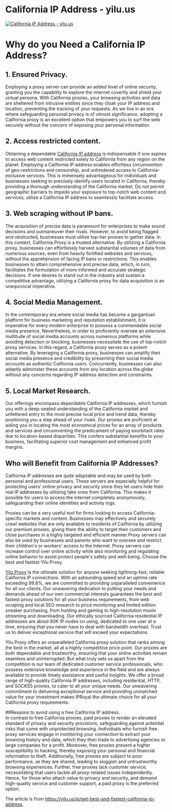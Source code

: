 # California IP Address - yilu.us
[![California IP Address - yilu.us](https://res.cloudinary.com/marcomontalbano/image/upload/v1682230042/video_to_markdown/images/youtube--F5Hur0Nse9o-c05b58ac6eb4c4700831b2b3070cd403.jpg)](https://www.youtube.com/watch?v=F5Hur0Nse9o "California IP Address - yilu.us")
# Why do you Need a California IP Address?  
## 1. Ensured Privacy.  
Employing a proxy server can provide an added level of online security, granting you the capability to explore the internet covertly and shield your virtual persona. With California proxies, your browsing activities and data are sheltered from intrusive entities since they cloak your IP address and location, preventing the tracking of your requests. As we live in an era where safeguarding personal privacy is of utmost significance, adopting a California proxy is an excellent option that empowers you to surf the web securely without the concern of exposing your personal information.  

## 2. Access restricted content.  
Obtaining a dependable [California IP address](https://yilu.us/ip/get-best-and-fastest-california-ip-address) is indispensable if one aspires to access web content restricted solely to California from any region on the planet. Employing a California IP address enables effortless circumvention of geo-restrictions and censorship, and unhindered access to California-exclusive services. This is immensely advantageous for individuals and businesses seeking to precisely identify users located in California, thereby providing a thorough understanding of the California market. Do not permit geographic barriers to impede your exposure to top-notch web content and services; utilize a California IP address to seamlessly facilitate access.  

## 3. Web scraping without IP bans.  
The acquisition of precise data is paramount for enterprises to make sound decisions and outmaneuver their rivals. However, to avoid being flagged and obstructed, businesses must utilize top-tier proxies to gather data. In this context, California Proxy is a trusted alternative. By utilizing a California proxy, businesses can effortlessly harvest substantial volumes of data from numerous sources, even from heavily fortified websites and services, without the apprehension of facing IP bans or restrictions. This enables businesses to attain comprehensive and precise data, which, in turn, facilitates the formulation of more informed and accurate strategic decisions. If one desires to stand out in the industry and sustain a competitive advantage, utilizing a California proxy for data acquisition is an unequivocal imperative.  

## 4. Social Media Management.  
In the contemporary era where social media has become a gargantuan platform for business marketing and reputation establishment, it is imperative for every modern enterprise to possess a commendable social media presence. Nevertheless, in order to proficiently oversee an extensive multitude of social media accounts across numerous platforms while avoiding detection or blocking, businesses necessitate the use of top-notch proxy services. In this regard, a California proxy serves as a potent alternative. By leveraging a California proxy, businesses can amplify their social media presence and credibility by presenting their social media accounts as authentic California users. Concurrently, businesses can also adeptly administer these accounts from any location across the globe without any concerns regarding IP address detection and constraints.  

## 5. Local Market Research.  
Our offerings encompass dependable California IP addresses, which furnish you with a deep-seated understanding of the California market and unfettered entry to the most precise local price and trend data, thereby positioning you a step ahead of your rivals. Our proxies are proficient at aiding you in locating the most economical prices for an array of products and services and circumventing the predicament of paying exorbitant rates due to location-based disparities. This confers substantial benefits to your business, facilitating superior cost management and enhanced profit margins.  

## Who will Benefit from California IP Addresses? 
California IP addresses are quite adaptable and may be used by both personal and professional users. These servers are especially helpful for protecting users' online privacy and security since they let users hide their real IP addresses by utilizing fake ones from California. This makes it possible for users to access the internet completely anonymously, safeguarding their online identities and activity logs. 

Proxies can be a very useful tool for firms looking to access California-specific markets and content. Businesses may effectively and securely crawl websites that are only available to residents of California by utilizing our premium proxies, giving them the ability to target their customers and close purchases in a highly targeted and efficient manner.Proxy servers can also be used by businesses and parents who want to oversee and restrict their children's or workers' access to the Internet. Proxy servers can increase control over online activity while also monitoring and regulating online behavior to assist protect people's safety and well-being.
Choose the best and fastest Yilu Proxy.  

[Yilu Proxy](https://yilu.us) is the ultimate solution for anyone seeking lightning-fast, reliable California IP connections. With an astounding speed and an uptime rate exceeding 99.8%, we are committed to providing unparalleled convenience for all our clients. Our unwavering dedication to putting your needs and demands ahead of our own commercial interests guarantees the best and fastest proxy solutions for all your business requirements, from web scraping and local SEO research to price monitoring and limited edition sneaker purchasing, from hunting and gaming to high-resolution movie streaming and downloading. Our ethically sourced California residential IP addresses are about 80K IP nodes on using, dedicated to one user at a time, ensuring that you never have to deal with bandwidth overload. Trust us to deliver exceptional service that will exceed your expectations.

Yilu Proxy offers an unparalleled California proxy solution that ranks among the best in the market, all at a highly competitive price point. Our proxies are both dependable and trustworthy, ensuring that your online activities remain seamless and uninterrupted. But what truly sets us apart from the competition is our team of dedicated customer service professionals, who possess extensive knowledge and experience in the field and are always available to provide timely assistance and useful insights. We offer a broad range of high-quality California IP addresses, including residential, HTTP, and SOCKS5 proxies, to cater to all your unique needs. Our unwavering commitment to delivering exceptional service and providing unmatched value for your investment makes IPRoyal the ultimate choice for all your California proxy requirements.

##Reasons to avoid using a free California IP address.  
In contrast to free California proxies, paid proxies to render an elevated standard of privacy and security provisions, safeguarding against potential risks that come with unprotected browsing. Individuals who furnish free proxy services engage in monitoring your connection to extract your browsing history and data, which they then trade to advertising agencies or large companies for a profit. Moreover, free proxies present a higher susceptibility to hacking, thereby exposing your personal and financial information to theft. Additionally, free proxies are subject to poor performance, as they are shared, leading to sluggish and untrustworthy browsing experiences. Further, free proxies lack customer service, necessitating that users tackle all proxy-related issues independently. Hence, for those who attach value to privacy and security, and demand high-quality service and customer support, a paid proxy is the preferred option.  

The article is from https://yilu.us/ip/get-best-and-fastest-california-ip-address.
